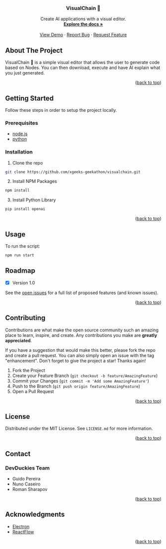 <a name="readme-top"></a>
<br />

<div align="center">
  <h3 align="center">VisualChain 🔗</h3>

  <!-- TODO: Fix Links? -->
  <p align="center">
    Create AI applications with a visual editor.
    <br />
    <a href="https://github.com/xgeeks-geekathon/visualchain"><strong>Explore the docs »</strong></a>
    <br />
    <br />
    <a href="https://github.com/xgeeks-geekathon/visualchain">View Demo</a>
    ·
    <a href="https://github.com/xgeeks-geekathon/visualchain/issues">Report Bug</a>
    ·
    <a href="https://github.com/xgeeks-geekathon/visualchain/issues">Request Feature</a>
  </p>
</div>

## About The Project

VisualChain 🔗 is a simple visual editor that allows the user to generate code based on Nodes. You can then download, execute and have AI explain what you just generated.

<p align="right">(<a href="#readme-top">back to top</a>)</p>

## Getting Started

Follow these steps in order to setup the project locally.

### Prerequisites

- [node.js](https://nodejs.org/en/)
- [python](https://python.org/)

### Installation

1. Clone the repo

```sh
git clone https://github.com/xgeeks-geekathon/visualchain.git
```

2. Install NPM Packages

```sh
npm install
```

3. Install Python Library

```sh
pip install openai
```

<p align="right">(<a href="#readme-top">back to top</a>)</p>

## Usage

To run the script:

```sh
npm run start
```

## Roadmap

- [x] Version 1.0

See the [open issues](https://github.com/xgeeks-geekathon/visualchain/issues) for a full list of proposed features (and known issues).

<p align="right">(<a href="#readme-top">back to top</a>)</p>

## Contributing

Contributions are what make the open source community such an amazing place to learn, inspire, and create. Any contributions you make are **greatly appreciated**.

If you have a suggestion that would make this better, please fork the repo and create a pull request. You can also simply open an issue with the tag "enhancement".
Don't forget to give the project a star! Thanks again!

1. Fork the Project
2. Create your Feature Branch (`git checkout -b feature/AmazingFeature`)
3. Commit your Changes (`git commit -m 'Add some AmazingFeature'`)
4. Push to the Branch (`git push origin feature/AmazingFeature`)
5. Open a Pull Request

<p align="right">(<a href="#readme-top">back to top</a>)</p>

<!-- LICENSE -->

## License

Distributed under the MIT License. See `LICENSE.md` for more information.

<p align="right">(<a href="#readme-top">back to top</a>)</p>

<!-- CONTACT -->

## Contact

### DevDuckies Team

- Guido Pereira
- Nuno Caseiro
- Roman Sharapov

<p align="right">(<a href="#readme-top">back to top</a>)</p>

<!-- ACKNOWLEDGMENTS -->

## Acknowledgments

- [Electron](https://www.electronjs.org/)
- [ReactFlow](https://reactflow.dev/)

<p align="right">(<a href="#readme-top">back to top</a>)</p>

